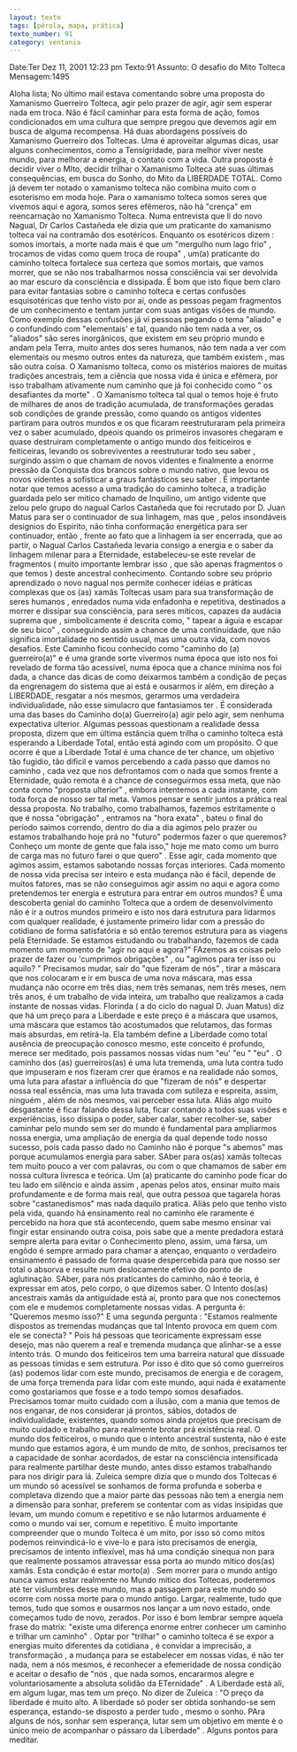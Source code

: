 ```yaml
---
layout: texto
tags: [pérola, mapa, prática]
texto_number: 91
category: ventania
---
```

Date:Ter Dez 11, 2001 12:23 pm
Texto:91
Assunto: O desafio do Mito Tolteca
Mensagem:1495

Aloha lista; 
No último mail estava comentando sobre uma proposta do Xamanismo Guerreiro Tolteca, agir pelo prazer de agir, agir sem esperar nada em troca. 
Não é fácil caminhar para esta forma de ação, fomos condicionados em uma cultura que sempre pregou que devemos agir em busca de alguma recompensa. 
Há duas abordagens possíveis do Xamanismo Guerreiro dos Toltecas. 
Uma é aproveitar algumas dicas, usar alguns conhecimentos, como a Tensigridade, para melhor viver neste mundo, para melhorar a energia, o contato com a vida. 
Outra proposta é decidir viver o MIto, decidir trilhar o Xamanismo Tolteca até suas últimas consequências, em busca do Sonho, do Mito da LIBERDADE TOTAL. 
Como já devem ter notado o xamanismo tolteca não combina muito com o esoterismo em moda hoje. 
Para o xamanismo tolteca somos seres que vivemos aqui e agora, somos seres efêmeros, não há "crença" em reencarnação no Xamanismo Tolteca. 
Numa entrevista que li do novo Nagual, Dr Carlos Castañeda ele dizia que um praticante do xamanismo tolteca vai na contramão dos esotéricos. 
Enquanto os esotéricos dizem : somos imortais, a morte nada mais é que um "mergulho num lago frio" , trocamos de vidas como quem troca de roupa" , um(a) praticante do caminho tolteca fortalece sua certeza que somos mortais, que vamos morrer, que se não nos trabalharmos nossa consciência vai ser devolvida ao mar escuro da consciência e dissipada. 
É bom que isto fique bem claro para evitar fantasias sobre o caminho tolteca e certas confusões esquisotéricas que tenho visto por aí, onde as pessoas pegam fragmentos de um conhecimento e tentam juntar com suas antigas visões de mundo. 
Como exemplo dessas confusões já vi pessoas pegando o tema "aliado" e o confundindo com "elementais' e tal, quando não tem nada a ver, os "aliados" são seres inorgânicos, que existem em seu próprio mundo e andam pela Terra, muito antes dos seres humanos, não tem nada a ver com elementais ou mesmo outros entes da natureza, que também existem , mas são outra coisa. 
O Xamanismo tolteca, como os mistérios maiores de muitas tradições ancestrais, tem a ciência que nossa vida é única e efêmera, por isso trabalham ativamente num caminho que já foi conhecido como " os desafiantes da morte" . 
O Xamanismo tolteca tal qual o temos hoje é fruto de milhares de anos de tradição acumulada, de transformações geradas sob condições de grande pressão, como quando os antigos videntes partiram para outros mundos e os que ficaram reestruturaram pela primeira vez o saber acumulado, dpeois quando os primeiros invasores chegaram e quase destruiram completamente o antigo mundo dos feiticeiros e feiticeiras, levando os sobreviventes a reestruturar todo seu saber , surgindo assim o que chamam de novos videntes e finalmente a enorme pressão da Conquista dos brancos sobre o mundo nativo, que levou os novos videntes a sofisticar a graus fantásticos seu saber . 
É importante notar que temos acesso a uma tradição do caminho tolteca, a tradição guardada pelo ser mitico chamado de Inquilino, um antigo vidente que zelou pelo grupo do nagual Carlos Castañeda que foi recrutado por D. Juan Matus para ser o continuador de sua linhagem, mas que , pelos insondáveis designios do Espirito, não tinha conformação energética para ser continuador, então , frente ao fato que a linhagem ia ser encerrada, que ao partir, o Nagual Carlos Castañeda levaria consigo a energia e o saber da linhagem milenar para a Eternidade, estabeleceu-se este revelar de fragmentos ( muito importante lembrar isso , que são apenas fragmentos o que temos ) deste ancestral conhecimento. 
Contando sobre seu próprio aprendizado o novo nagual nos permite conhecer idéias e práticas complexas que os (as) xamãs Toltecas usam para sua transformação de seres humanos , enredados numa vida enfadonha e repetitiva, destinados a morrer e dissipar sua consciência, para seres míticos, capazes da audácia suprema que , simbolicamente é descrita como, " tapear a águia e escapar de seu bico" , conseguindo assim a chance de uma continuidade, que não significa imortalidade no sentido usual, mas uma outra vida, com novos desafios. 
Este Caminho ficou conhecido como "caminho do (a) guerreiro(a)" e é uma grande sorte vivermos numa época que isto nos foi revelado de forma tão acessível, numa época que a chance mínima nos foi dada, a chance das dicas de como deixarmos também a condição de peças da engrenagem do sistema que aí está e ousarmos ir além, em direção a LIBERDADE, resgatar a nós mesmos, gerarmos uma verdadeira individualidade, não esse simulacro que fantasiamos ter . 
É considerada uma das bases do Caminho do(a) Guerreiro(a) agir pelo agir, sem nenhuma expectativa ulterior. 
Algumas pessoas questionam a realidade dessa proposta, dizem que em última estância quem trilha o caminho tolteca está esperando a Liberdade Total, então está agindo com um propósito. 
O que ocorre é que a Liberdade Total é uma chance de ter chance, um objetivo tão fugidio, tão dificil e vamos percebendo a cada passo que damos no caminho , cada vez que nos defrontamos com o nada que somos frente a Eternidade, quão remota é a chance de conseguirmos essa meta, que nào conta como "proposta ulterior" , embora intentemos a cada instante, com toda força de nosso ser tal meta. 
Vamos pensar e sentir juntos a prática real dessa proposta. 
No trabalho, como trabalhamos, fazemos estritamente o que é nossa "obrigação" , entramos na "hora exata" , bateu o final do período saímos correndo, dentro do dia a dia agimos pelo prazer ou estamos trabalhando hoje prá no "futuro" podermos fazer o que queremos? 
Conheço um monte de gente que fala isso," hoje me mato como um burro de carga mas no futuro farei o que quero" . 
Esse agir, cada momento que agimos assim, estamos sabotando nossas forças interiores. 
Cada momento de nossa vida precisa ser inteiro e esta mudança não é fácil, depende de muitos fatores, mas se não conseguimos agir assim no aqui e agora como pretendemos ter energia e estrutura para entrar em outros mundos? 
É uma descoberta genial do caminho Tolteca que a ordem de desenvolvimento não é ir a outros mundos primeiro e isto nos dará estrutura para lidarmos com qualquer realidade, é justamente primeiro lidar com a pressão do cotidiano de forma satisfatória e só então teremos estrutura para as viagens pela Eternidade. 
Se estamos estudando ou trabalhando, fazemos de cada momento um momento de "agir no aqui e agora?" 
FAzemos as coisas pelo prazer de fazer ou 'cumprimos obrigações" , ou "agimos para ter isso ou aquilo? " 
Precisamos mudar, sair do "que fizeram de nós" , tirar a máscara que nos colocaram e ir em busca de uma nova máscara, mas essa mudança não ocorre em três dias, nem três semanas, nem três meses, nem três anos, é um trabalho de vida inteira, um trabalho que realizamos a cada instante de nossas vidas. 
Florinda ( a do ciclo do nagual D. Juan Matus) diz que há um preço para a Liberdade e este preço é a máscara que usamos, uma máscara que estamos tão acostumados que relutamos, das formas mais absurdas, em retirá-la. 
Ela também define a Liberdade como total ausência de preocupação conosco mesmo, este conceito é profundo, merece ser meditado, pois passamos nossas vidas num "eu' "eu " "eu" . 
O caminho dos (as) guerreiros(as) é uma luta tremenda, uma luta contra tudo que impuseram e nos fizeram crer que éramos e na realidade não somos, uma luta para afastar a influência do que "fizeram de nós" e despertar nossa real essência, mas uma luta travada com sutileza e espreita, assim, ninguém , além de nós mesmos, vai perceber essa luta. 
Aliás algo muito desgastante é ficar falando dessa luta, ficar contando a todos suas visões e experiências, isso dissipa o poder, saber calar, saber recolher-se, saber caminhar pelo mundo sem ser do mundo é fundamental para ampliarmos nossa energia, uma ampliação de energia da qual depende todo nosso sucesso, pois cada passo dado no Caminho não é porque "s abemos" mas porque acumulamos energia para saber. 
SAber para os(as) xamãs toltecas tem muito pouco a ver com palavras, ou com o que chamamos de saber em nossa cultura livresca e teórica. 
Um (a) praticante do caminho pode ficar do teu lado em silêncio e ainda assim , apenas pelos atos, ensinar muito mais profundamente e de forma mais real, que outra pessoa que tagarela horas sobre "castanedismos" mas nada daquilo pratica. 
Aliás pelo que tenho visto pela vida, quando há ensinamento real no caminho ele raramente é percebido na hora que stá acontecendo, quem sabe mesmo ensinar vai fingir estar ensinando outra coisa, pois sabe que a mente predadora estará sempre alerta para evitar o Conhecimento pleno, assim, uma farsa, um engôdo é sempre armado para chamar a atençao, enquanto o verdadeiro ensinamento é passado de forma quase despercebida para que nosso ser total o absorva e resulte num deslocamente efetivo do ponto de aglutinação. 
SAber, para nós praticantes do caminho, não é teoria, é expressar em atos, pelo corpo, o que dizemos saber. 
O Intento dos(as) ancestrais xamãs da antiguidade está aí, pronto para que nos conectemos com ele e mudemos completamente nossas vidas. 
A pergunta é: "Queremos mesmo isso?" 
E uma segunda pergunta : "Estamos realmente dispostos as tremendas mudanças que tal Intento provoca em quem com ele se conecta? " 
Pois há pessoas que teoricamente expressam esse desejo, mas não querem a real e tremenda mudança que alinhar-se a esse intento trás. 
O mundo dos feiticeiros tem uma barreira natural que dissuade as pessoas tímidas e sem estrutura. Por isso é dito que só como guerreiros (as) podemos lidar com este mundo, precisamos de energia e de coragem, de uma força tremenda para lidar com este mundo, aqui nada é exatamente como gostariamos que fosse e a todo tempo somos desafiados. 
Precisamos tomar muito cuidado com a ilusão, com a mania que temos de nos enganar, de nos considerar já prontos, sábios, dotados de individualidade, existentes, quando somos ainda projetos que precisam de muito cuidado e trabalho para realmente brotar prá existência real. 
O mundo dos feiticeiros, o mundo que o intento ancestral sustenta, não é este mundo que estamos agora, é um mundo de mito, de sonhos, precisamos ter a capacidade de sonhar acordados, de estar na consciência intensificada para realmente partilhar deste mundo, antes disso estamos trabalhando para nos dirigir para lá. 
Zuleica sempre dizia que o mundo dos Toltecas é um mundo só acessível se sonhamos de forma profunda e soberba e completava dizendo que a maior parte das pessoas não tem a energia nem a dimensão para sonhar, preferem se contentar com as vidas insípidas que levam, um mundo comum e repetitivo e se não lutarmos arduamente é como o mundo vai ser, comum e repetitivo. 
É muito importante compreender que o mundo Tolteca é um mito, por isso só como mitos podemos reinvindicá-lo e vive-lo e para isto precisamos de energia, precisamos de intento inflexível, mas há uma condição sinequa non para que realmente possamos atravessar essa porta ao mundo mítico dos(as) xamãs. 
Esta condição é estar morto(a) . 
Sem morrer para o mundo antigo nunca vamos estar realmente no Mundo mitico dos Toltecas, poderemos até ter vislumbres desse mundo, mas a passagem para este mundo só ocorre com nossa morte para o mundo antigo. 
Largar, realmente, tudo que temos, tudo que somos e ousarmos nos lançar a um novo estado, onde começamos tudo de novo, zerados. 
Por isso é bom lembrar sempre aquela frase do matrix: "existe uma diferença enorme entrer conhecer um caminho e trilhar um caminho" . 
Optar por "trilhar" o caminho tolteca é se expor a energias muito diferentes da cotidiana , é convidar a imprecisão, a transformação , a mudança para se estabelecer em nossas vidas, é não ter nada, nem a nós mesmos, é reconhecer a efemeridade de nossa condição e aceitar o desafio de "nós , que nada somos, encararmos alegre e voluntariosamente a absoluta solidão da ETernidade" . 
A Liberdade está ali, em algum lugar, mas tem um preço. 
No dizer de Zuleica : 
"O preço da liberdade é muito alto. A liberdade só poder ser obtida sonhando-se sem esperança, estando-se disposto a perder tudo , mesmo o sonho. PAra alguns de nós, sonhar sem esperança, lutar sem um objetivo em mente é o único meio de acompanhar o pássaro da Liberdade" . 
Alguns pontos para meditar.